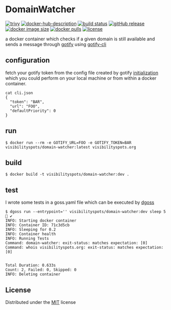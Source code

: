 # DomainWatcher


[![trivy](https://github.com/visibilityspots/dockerfile-domain-watcher/actions/workflows/trivy.yml/badge.svg)](https://github.com/visibilityspots/dockerfile-domain-watcher/actions/workflows/trivy.yml)
[![docker-hub-description](https://github.com/visibilityspots/dockerfile-domain-watcher/actions/workflows/docker-hub-description.yml/badge.svg)](https://github.com/visibilityspots/dockerfile-domain-watcher/actions/workflows/docker-hub-description.yml)
[![build status](https://github.com/visibilityspots/dockerfile-domain-watcher/actions/workflows/main.yaml/badge.svg)](https://github.com/visibilityspots/dockerfile-domain-watcher/actions/workflows/main.yaml)
[![gitHub release](https://img.shields.io/github/v/release/visibilityspots/dockerfile-domain-watcher)](https://github.com/visibilityspots/dockerfile-domain-watcher/releases)
[![docker image size](https://img.shields.io/docker/image-size/visibilityspots/domain-watcher/latest)](https://hub.docker.com/r/visibilityspots/domain-watcher)
[![docker pulls](https://img.shields.io/docker/pulls/visibilityspots/domain-watcher.svg)](https://hub.docker.com/r/visibilityspots/domain-watcher/)
[![license](https://img.shields.io/badge/license-MIT-blue.svg)](https://opensource.org/licenses/MIT)

a docker container which checks if a given domain is still available and sends a message through [gotify](https://gotify.net/) using [gotify-cli](https://github.com/visibilityspots/dockerfile-gotify-cli)

## configuration

fetch your gotify token from the config file created by gotify [initialization](https://github.com/gotify/cli?tab=readme-ov-file#configuration) which you could perform on your local machine or from within a docker container.
```
cat cli.json
{
  "token": "BAR",
  "url": "FOO",
  "defaultPriority": 0
}
```

## run

```
$ docker run --rm -e GOTIFY_URL=FOO -e GOTIFY_TOKEN=BAR visibilityspots/domain-watcher:latest visibilityspots.org
```

## build

```
$ docker build -t visibilityspots/domain-watcher:dev .
```

## test

I wrote some tests in a goss.yaml file which can be executed by [dgoss](https://github.com/aelsabbahy/goss/tree/master/extras/dgoss)

```
$ dgoss run --entrypoint='' visibilityspots/domain-watcher:dev sleep 5                                                                                ✔ 
INFO: Starting docker container
INFO: Container ID: 71c3d5cb
INFO: Sleeping for 0.2
INFO: Container health
INFO: Running Tests
Command: domain-watcher: exit-status: matches expectation: [0]
Command: whois visibilityspots.org: exit-status: matches expectation: [0]


Total Duration: 0.633s
Count: 2, Failed: 0, Skipped: 0
INFO: Deleting container

```

## License
Distributed under the [MIT](https://opensource.org/licenses/MIT) license
